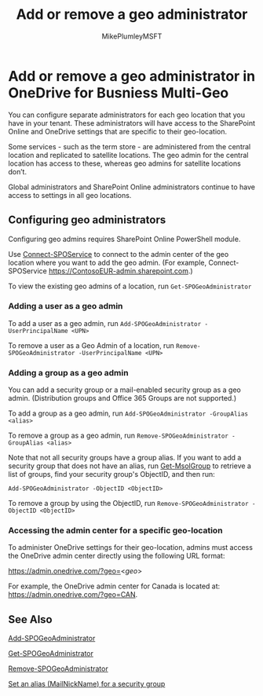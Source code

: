 ﻿---
title: "Add or remove a geo administrator"
ms.author: mikeplum
author: MikePlumleyMSFT
manager: pamgreen
ms.audience: ITPro
ms.topic: article
ms.service: o365-solutions
localization_priority: Normal
description: "Learn how to add or remove a geo administrator in OneDrive for Business Multi-Geo."
---

# Add or remove a geo administrator in OneDrive for Busniess Multi-Geo

You can configure separate administrators for each geo location that you have in your tenant. These administrators will have access to the SharePoint Online and OneDrive settings that are specific to their geo-location.

Some services - such as the term store - are administered from the central location and replicated to satellite locations. The geo admin for the central location has access to these, whereas geo admins for satellite locations don’t.

Global administrators and SharePoint Online administrators continue to have access to settings in all geo locations.

## Configuring geo administrators

Configuring geo admins requires SharePoint Online PowerShell module.

Use [Connect-SPOService](https://docs.microsoft.com/powershell/module/sharepoint-online/Connect-SPOService) to connect to the admin center of the geo location where you want to add the geo admin. (For example, Connect-SPOService  https://ContosoEUR-admin.sharepoint.com.)

To view the existing geo admins of a location, run `Get-SPOGeoAdministrator`

### Adding a user as a geo admin

To add a user as a geo admin, run `Add-SPOGeoAdministrator -UserPrincipalName <UPN>`

To remove a user as a Geo Admin of a location, run  `Remove-SPOGeoAdministrator -UserPrincipalName <UPN>`

### Adding a group as a geo admin

You can add a security group or a mail-enabled security group as a geo admin. (Distribution groups and Office 365 Groups are not supported.)

To add a group as a geo admin, run `Add-SPOGeoAdministrator -GroupAlias <alias>`

To remove a group as a geo admin, run `Remove-SPOGeoAdministrator -GroupAlias <alias>`

Note that not all security groups have a group alias. If you want to add a security group that does not have an alias, run [Get-MsolGroup](https://docs.microsoft.com/en-us/powershell/module/msonline/get-msolgroup) to retrieve a list of groups, find your security group's ObjectID, and then run:

`Add-SPOGeoAdministrator -ObjectID <ObjectID>`

To remove a group by using the ObjectID, run `Remove-SPOGeoAdministrator -ObjectID <ObjectID>`

### Accessing the admin center for a specific geo-location

To administer OneDrive settings for their geo-location, admins must access the OneDrive admin center directly using the following URL format:

https://admin.onedrive.com/?geo=<*geo*>

For example, the OneDrive admin center for Canada is located at: https://admin.onedrive.com/?geo=CAN.

## See Also

[Add-SPOGeoAdministrator](https://docs.microsoft.com/powershell/module/sharepoint-online/add-spogeoadministrator)

[Get-SPOGeoAdministrator](https://docs.microsoft.com/powershell/module/sharepoint-online/get-spogeoadministrator)

[Remove-SPOGeoAdministrator](https://docs.microsoft.com/powershell/module/sharepoint-online/remove-spogeoadministrator)

[Set an alias (MailNickName) for a security group](https://docs.microsoft.com/en-us/powershell/module/azuread/set-azureadgroup)